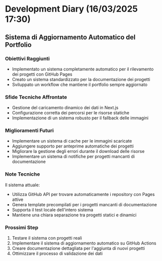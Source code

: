 # Development Diary (16/03/2025 17:30)

## Sistema di Aggiornamento Automatico del Portfolio

### Obiettivi Raggiunti
- Implementato un sistema completamente automatico per il rilevamento dei progetti con GitHub Pages
- Creato un sistema standardizzato per la documentazione dei progetti
- Sviluppato un workflow che mantiene il portfolio sempre aggiornato

### Sfide Tecniche Affrontate
- Gestione del caricamento dinamico dei dati in Next.js
- Configurazione corretta dei percorsi per le risorse statiche
- Implementazione di un sistema robusto per il fallback delle immagini

### Miglioramenti Futuri
- Implementare un sistema di cache per le immagini scaricate
- Aggiungere supporto per anteprime automatiche dei progetti
- Migliorare la gestione degli errori durante il download delle risorse
- Implementare un sistema di notifiche per progetti mancanti di documentazione

### Note Tecniche
Il sistema attuale:
- Utilizza GitHub API per trovare automaticamente i repository con Pages attive
- Genera template precompilati per i progetti mancanti di documentazione
- Supporta il test locale dell'intero sistema
- Mantiene una chiara separazione tra progetti statici e dinamici

### Prossimi Step
1. Testare il sistema con progetti reali
2. Implementare il sistema di aggiornamento automatico su GitHub Actions
3. Creare documentazione dettagliata per l'aggiunta di nuovi progetti
4. Ottimizzare il processo di validazione dei dati